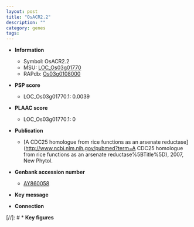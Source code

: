 ```yaml
---
layout: post
title: "OsACR2.2"
description: ""
category: genes
tags: 
---
```


* **Information**  
    + Symbol: OsACR2.2  
    + MSU: [LOC_Os03g01770](http://rice.plantbiology.msu.edu/cgi-bin/ORF_infopage.cgi?orf=LOC_Os03g01770)  
    + RAPdb: [Os03g0108000](http://rapdb.dna.affrc.go.jp/viewer/gbrowse_details/irgsp1?name=Os03g0108000)  

* **PSP score**  
    + LOC_Os03g01770.1: 0.0039 

* **PLAAC score**  
    + LOC_Os03g01770.1: 0 

* **Publication**  
    + [A CDC25 homologue from rice functions as an arsenate reductase](http://www.ncbi.nlm.nih.gov/pubmed?term=A CDC25 homologue from rice functions as an arsenate reductase%5BTitle%5D), 2007, New Phytol.

* **Genbank accession number**  
    + [AY860058](http://www.ncbi.nlm.nih.gov/nuccore/AY860058)

* **Key message**  

* **Connection**  

[//]: # * **Key figures**  


